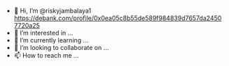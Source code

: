- 👋 Hi, I’m @riskyjambalaya1
https://debank.com/profile/0x0ea05c8b55de589f984839d7657da24507720a25
- 👀 I’m interested in ...
- 🌱 I’m currently learning ...
- 💞️ I’m looking to collaborate on ...
- 📫 How to reach me ...

<!---
riskyjambalaya1/riskyjambalaya1 is a ✨ special ✨ repository because its `README.md` (this file) appears on your GitHub profile.
You can click the Preview link to take a look at your changes.
--->
